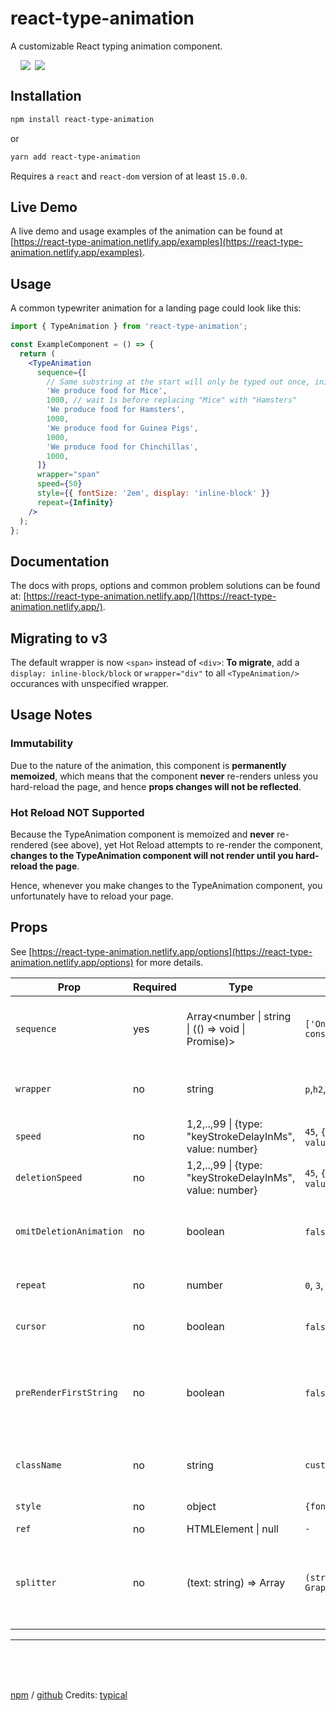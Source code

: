 # react-type-animation

A customizable React typing animation component.

<img style="float:left;margin-left:16px" src="https://raster.shields.io/npm/v/react-type-animation.png?logo=npm"/>
<img style="margin-left:7px" src="https://raster.shields.io/npm/dt/react-type-animation.png">

## Installation

```bash
npm install react-type-animation
```

or

```bash
yarn add react-type-animation
```

Requires a `react` and `react-dom` version of at least `15.0.0`.

## Live Demo

A live demo and usage examples of the animation can be found at [https://react-type-animation.netlify.app/examples](https://react-type-animation.netlify.app/examples).

## Usage

A common typewriter animation for a landing page could look like this:

```jsx
import { TypeAnimation } from 'react-type-animation';

const ExampleComponent = () => {
  return (
    <TypeAnimation
      sequence={[
        // Same substring at the start will only be typed out once, initially
        'We produce food for Mice',
        1000, // wait 1s before replacing "Mice" with "Hamsters"
        'We produce food for Hamsters',
        1000,
        'We produce food for Guinea Pigs',
        1000,
        'We produce food for Chinchillas',
        1000,
      ]}
      wrapper="span"
      speed={50}
      style={{ fontSize: '2em', display: 'inline-block' }}
      repeat={Infinity}
    />
  );
};
```

## Documentation

The docs with props, options and common problem solutions can be found at: [https://react-type-animation.netlify.app/](https://react-type-animation.netlify.app/).

## Migrating to v3

The default wrapper is now `<span>` instead of `<div>`: **To migrate**, add a `display: inline-block/block` or `wrapper="div"` to all `<TypeAnimation/>` occurances with unspecified wrapper.

## Usage Notes

### Immutability

Due to the nature of the animation, this component is **permanently memoized**, which means that the component **never** re-renders unless you hard-reload the page, and hence **props changes will not be reflected**.

### Hot Reload NOT Supported

Because the TypeAnimation component is memoized and **never** re-rendered (see above), yet Hot Reload attempts to re-render the component, **changes to the TypeAnimation component will not render until you hard-reload the page**.

Hence, whenever you make changes to the TypeAnimation component, you unfortunately have to reload your page.

## Props

See [https://react-type-animation.netlify.app/options](https://react-type-animation.netlify.app/options) for more details.

| Prop                    | Required | Type                                                                 | Example                                               | Description                                                                                                                  | Default            |
| ----------------------- | -------- | -------------------------------------------------------------------- | ----------------------------------------------------- | ---------------------------------------------------------------------------------------------------------------------------- | ------------------ |
| `sequence`              | yes      | Array<number &#124; string &#124; (() => void &#124; Promise<void>)> | `['One', 1000, 'Two', () => console.log("done")]`     | Animation sequence: [TEXT, DELAY-MS, CALLBACK]                                                                               | `-`                |
| `wrapper`               | no       | string                                                               | `p`,`h2`,`div`, `strong`                              | HTML element tag that wraps the typing animation                                                                             | `span`             |
| `speed`                 | no       | 1,2,..,99 &#124; {type: "keyStrokeDelayInMs", value: number}         | `45`, `{type: "keyStrokeDelayInMs", value: 100}`      | Speed for the writing of the animation                                                                                       | `40`               |
| `deletionSpeed`         | no       | 1,2,..,99 &#124; {type: "keyStrokeDelayInMs", value: number}         | `45`, `{type: "keyStrokeDelayInMs", value: 100}`      | Speed for deleting of the animation                                                                                          | `speed`            |
| `omitDeletionAnimation` | no       | boolean                                                              | `false`, `true`                                       | If true, deletions will be instant and without animation                                                                     | `false`            |
| `repeat`                | no       | number                                                               | `0`, `3`, `Infinity`                                  | Amount of animation repetitions                                                                                              | `0`                |
| `cursor`                | no       | boolean                                                              | `false`, `true`                                       | Display default blinking cursor css-animation                                                                                | `true`             |
| `preRenderFirstString`  | no       | boolean                                                              | `false`, `true`                                       | If true, the first string of your sequence will not be animated and initially (pre-)rendered                                 | `true`             |
| `className`             | no       | string                                                               | `custom-class-name`                                   | HTML class name applied to the wrapper to style the text                                                                     | `-`                |
| `style`                 | no       | object                                                               | `{fontSize: '2em'}`                                   | JSX inline style object                                                                                                      | `-`                |
| `ref`                   | no       | HTMLElement &#124; null                                              | `-`                                                   | `-`                                                                                                                          | `-`                |
| `splitter`              | no       | (text: string) => Array<string>                                      | `(str) => new GraphemeSplitter().splitGraphemes(str)` | Used for splitting complex characters, see [grapheme-splitter](https://github.com/orling/grapheme-splitter) for more details | `String.split('')` |

---

 <br>
 <br>
 <br>

[npm](https://www.npmjs.com/package/react-type-animation) / [github](https://github.com/maxeth/react-type-animation/)
Credits: [typical](https://github.com/camwiegert/typical)
